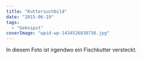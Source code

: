 ```yaml
---
title: "Kuttersuchbild"
date: "2015-06-19"
tags:
  - "Geknipst"
coverImage: "wpid-wp-1434526830736.jpg"
---
```


In diesem Foto ist irgendwo ein Fischkutter versteckt.
